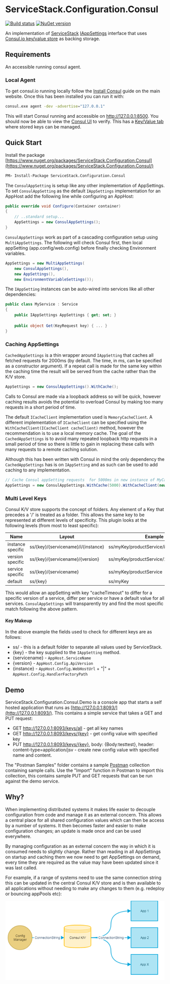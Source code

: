 # ServiceStack.Configuration.Consul
[![Build status](https://ci.appveyor.com/api/projects/status/i3q9d4rymo00pcp8/branch/master?svg=true)](https://ci.appveyor.com/project/wwwlicious/servicestack-configuration-consul/branch/master)
[![NuGet version](https://badge.fury.io/nu/ServiceStack.Configuration.Consul.svg)](https://badge.fury.io/nu/ServiceStack.Configuration.Consul)

An implementation of [ServiceStack](https://servicestack.net/) [IAppSettings](https://github.com/ServiceStack/ServiceStack/wiki/AppSettings) interface that uses [Consul.io key/value store](https://www.consul.io/docs/agent/http/kv.html) as backing storage.

## Requirements
An accessible running consul agent.

### Local Agent
To get consul.io running locally follow the [Install Consul](https://www.consul.io/intro/getting-started/install.html) guide on the main website. Once this has been installed you can run it with:

```bash
consul.exe agent -dev -advertise="127.0.0.1"
```

This will start Consul running and accessible on http://127.0.0.1:8500.  You should now be able to view the [Consul UI](http://127.0.0.1:8500/ui) to verify. This has a [Key/Value tab](http://127.0.0.1:8500/ui/#/dc1/kv/) where stored keys can be managed.


## Quick Start

Install the package [https://www.nuget.org/packages/ServiceStack.Configuration.Consul](https://www.nuget.org/packages/ServiceStack.Configuration.Consul/)
```bash
PM> Install-Package ServiceStack.Configuration.Consul
```

The `ConsulAppSetting` is setup like any other implementation of AppSettings. To set `ConsulAppSetting` as the default `IAppSettings` implementation for an AppHost add the following line while configuring an AppHost:

```csharp
public override void Configure(Container container)
{
    // ..standard setup... 
	AppSettings = new ConsulAppSettings();
}
```
`ConsulAppSettings` work as part of a cascading configuration setup using `MultiAppSettings`. The following will check Consul first, then local appSetting (app.config/web.config) before finally checking Environment variables.

```csharp
AppSettings = new MultiAppSettings(
    new ConsulAppSettings(),
    new AppSettings(), 
    new EnvironmentVariableSettings());
```

The `IAppSetting` instances can be auto-wired into services like all other dependencies:

```csharp
public class MyService : Service
{
    public IAppSettings AppSettings { get; set; }
	
	public object Get(KeyRequest key) { ... }
}
```

### Caching AppSettings
`CachedAppSettings` is a thin wrapper around `IAppSetting` that caches all fetched requests for 2000ms (by default. The time, in ms, can be specified as a constructor argument). If a repeat call is made for the same key within the caching time the result will be served from the cache rather than the K/V store.

```csharp
AppSettings = new ConsulAppSettings().WithCache();
```

Calls to Consul are made via a loopback address so will be quick, however caching results avoids the potential to overload Consul by making too many requests in a short period of time.

The default `ICacheClient` implementation used is `MemoryCacheClient`. A different implementation of `ICacheClient` can be specified using the `WithCacheClient(ICacheClient cacheClient)` method, however the recommendation is to use a local memory cache. The goal of the `CachedAppSettings` is to avoid many repeated loopback http requests in a small period of time so there is little to gain in replacing these calls with many requests to a remote caching solution.

Although this has been written with Consul in mind the only dependency the `CachedAppSettings` has is on `IAppSetting` and as such can be used to add caching to any implementation.

```csharp
// Cache Consul appSetting requests  for 5000ms in new instance of MyCacheClient.
AppSettings = new ConsulAppSettings.WithCache(5000).WithCacheClient(new MyCacheClient());
```

### Multi Level Keys
Consul K/V store supports the concept of folders. Any element of a Key that precedes a '/' is treated as a folder. This allows the same key to be represented at different levels of specificity. This plugin looks at the following levels (from most to least specific):

| Name | Layout | Example |
| --- | --- | --- |
| instance specific | ss/{key}/{servicename}/i/{instance} | ss/myKey/productService/i/127.0.0.1:8095|api |
| version specific | ss/{key}/{servicename}/{version} | ss/myKey/productService/1.2 |
| service specific | ss/{key}/{servicename} | ss/myKey/productService |
| default | ss/{key} | ss/myKey |

This would allow an appSetting with key "cacheTimeout" to differ for a specific version of a service, differ per service or have a default value for all services. `ConsulAppSettings` will transparently try and find the most specific match following the above pattern.

#### Key Makeup
In the above example the fields used to check for different keys are as follows:

* ss/ - this is a default folder to separate all values used by ServiceStack.
* {key} - the key supplied to the `IAppSetting` method.
* {servicename} - `AppHost.ServiceName`
* {version} - `AppHost.Config.ApiVersion`
* {instance} - `AppHost.Config.WebHostUrl` + "|" + `AppHost.Config.HandlerFactoryPath`

## Demo
ServiceStack.Configuration.Consul.Demo is a console app that starts a self hosted application that runs as [http://127.0.0.1:8093/](http://127.0.0.1:8093/). This contains a simple service that takes a GET and PUT request:

* GET http://127.0.0.1:8093/keys/all - get all key names
* GET http://127.0.0.1:8093/keys/{key} - get config value with specified key
* PUT http://127.0.0.1:8093/keys/{key}, body: {Body:testtest}, header: content-type=application/jsv - create new config value with specified name and content.

The "Postman Samples" folder contains a sample [Postman](https://www.getpostman.com/) collection containing sample calls. Use the "Import" function in Postman to import this collection, this contains sample PUT and GET requests that can be run against the demo service.

## Why?
When implementing distributed systems it makes life easier to decouple configuration from code and manage it as an external concern. This allows a central place for all shared configuration values which can then be access by a number of systems. It then becomes faster and easier to make configuration changes; an update is made once and can be used everywhere.

By managing configuration as an external concern the way in which it is consumed needs to slightly change. Rather than reading in all AppSettings on startup and caching them we now need to get AppSettings on demand, every time they are required as the value may have been updated since it was last called.

For example, if a range of systems need to use the same connection string this can be updated in the central Consul K/V store and is then available to all applications without needing to make any changes to them (e.g. redeploy or bouncing appPools etc):

![Configuration Management](assets/CentralConfiguration.png)
